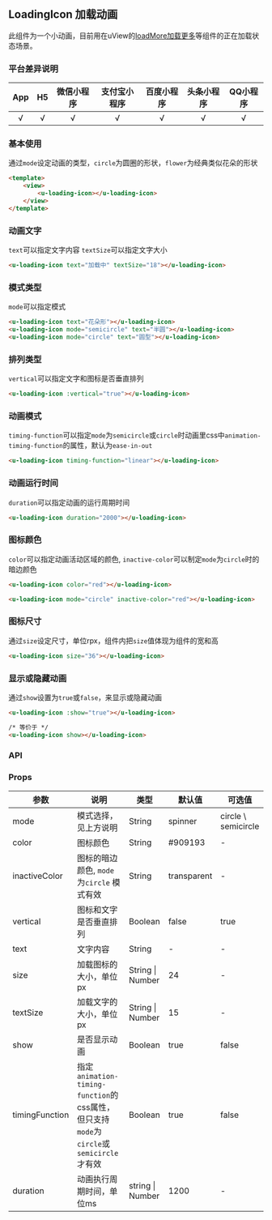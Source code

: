 ## LoadingIcon 加载动画 <to-api/>

<demo-model url="/pages/componentsB/loading/index"></demo-model>


此组件为一个小动画，目前用在uView的[loadMore加载更多](/components/loadMore.html)等组件的正在加载状态场景。

### 平台差异说明

|  App  |  H5   | 微信小程序 | 支付宝小程序 | 百度小程序 | 头条小程序 | QQ小程序 |
| :---: | :---: | :--------: | :----------: | :--------: | :--------: | :------: |
|   √   |   √   |     √      |      √       |     √      |     √      |    √     |

### 基本使用

通过`mode`设定动画的类型，`circle`为圆圈的形状，`flower`为经典类似花朵的形状


```html
<template>
	<view>
		<u-loading-icon></u-loading-icon>
	</view>
</template>
```

### 动画文字

`text`可以指定文字内容
`textSize`可以指定文字大小

```html
<u-loading-icon text="加载中" textSize="18"></u-loading-icon>
```

### 模式类型

`mode`可以指定模式

```html
<u-loading-icon text="花朵形"></u-loading-icon>
<u-loading-icon mode="semicircle" text="半圆"></u-loading-icon>
<u-loading-icon mode="circle" text="圆型"></u-loading-icon>
```

### 排列类型

`vertical`可以指定文字和图标是否垂直排列

```html
<u-loading-icon :vertical="true"></u-loading-icon>
```

### 动画模式

`timing-function`可以指定`mode`为`semicircle`或`circle`时动画里css中`animation-timing-function`的属性，默认为`ease-in-out`

```html
<u-loading-icon timing-function="linear"></u-loading-icon>
```

### 动画运行时间

`duration`可以指定动画的运行周期时间

```html
<u-loading-icon duration="2000"></u-loading-icon>
```

### 图标颜色

`color`可以指定动画活动区域的颜色, `inactive-color`可以制定`mode`为`circle`时的暗边颜色

```html
<u-loading-icon color="red"></u-loading-icon>

<u-loading-icon mode="circle" inactive-color="red"></u-loading-icon>
```

### 图标尺寸

通过`size`设定尺寸，单位rpx，组件内把`size`值体现为组件的宽和高

```html
<u-loading-icon size="36"></u-loading-icon>
```

### 显示或隐藏动画

通过`show`设置为`true`或`false`，来显示或隐藏动画

```html
<u-loading-icon :show="true"></u-loading-icon>

/* 等价于 */
<u-loading-icon show></u-loading-icon>
```


### API

### Props

| 参数            | 说明                                                                                   | 类型             | 默认值      | 可选值              |
| --------------- | -------------------------------------------------------------------------------------- | ---------------- | ----------- | ------------------- |
| mode            | 模式选择，见上方说明                                                                   | String           | spinner     | circle \ semicircle |
| color           | 图标颜色                                                                               | String           | #909193     | -                   |
| inactiveColor  | 图标的暗边颜色, `mode`为`circle` 模式有效                                              | String           | transparent | -                   |
| vertical        | 图标和文字是否垂直排列                                                                 | Boolean          | false       | true                |
| text            | 文字内容                                                                               | String           | -           | -                   |
| size            | 加载图标的大小，单位px                                                                 | String \| Number | 24          | -                   |
| textSize        | 加载文字的大小，单位px                                                                 | String \| Number | 15          | -                   |
| show            | 是否显示动画                                                                           | Boolean          | true        | false               |
| timingFunction | 指定`animation-timing-function`的css属性，但只支持`mode`为`circle`或`semicircle`才有效 | Boolean          | true        | false               |
| duration        | 动画执行周期时间，单位ms                                                               | string \| Number | 1200        | -                   |



